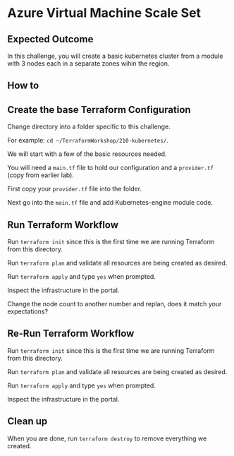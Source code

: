 # Azure Virtual Machine Scale Set

## Expected Outcome

In this challenge, you will create a basic kubernetes cluster from a module with 3 nodes each in a separate zones wihin the region.


## How to

## Create the base Terraform Configuration

Change directory into a folder specific to this challenge.

For example: `cd ~/TerraformWorkshop/210-kubernetes/`.

We will start with a few of the basic resources needed.

You will need a `main.tf` file to hold our configuration and a `provider.tf` (copy from earlier lab).

First copy your `provider.tf` file into the folder.

Next go into the `main.tf` file and add Kubernetes-engine module code.

## Run Terraform Workflow

Run `terraform init` since this is the first time we are running Terraform from this directory.

Run `terraform plan` and validate all resources are being created as desired.

Run `terraform apply` and type `yes` when prompted.

Inspect the infrastructure in the portal.

Change the node count to another number and replan, does it match your expectations?

## Re-Run Terraform Workflow

Run `terraform init` since this is the first time we are running Terraform from this directory.

Run `terraform plan` and validate all resources are being created as desired.

Run `terraform apply` and type `yes` when prompted.

Inspect the infrastructure in the portal.


## Clean up

When you are done, run `terraform destroy` to remove everything we created.
